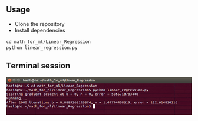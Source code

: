 
## Usage 

* Clone the repository
* Install dependencies

```
cd math_for_ml/Linear_Regression
python linear_regression.py
```

## Terminal session
![alt-text-2](https://github.com/hasibzunair/math-for-ml/blob/master/Linear_Regression/terminalsession.png "title-2")
